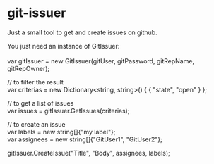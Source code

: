 # git-issuer
Just a small tool to get and create issues on github.

You just need an instance of GitIssuer:
<br>
<br>
var gitIssuer = new GitIssuer(gitUser, gitPassword, gitRepName, gitRepOwner);

// to filter the result<br>
var criterias = new Dictionary<string, string>()
{
  { "state", "open" }
};

// to get a list of issues<br>
var issues = gitIssuer.GetIssues(criterias);

// to create an issue<br>
var labels = new string[]{"my label"};<br>
var assignees = new string[]{"GitUser1", "GitUser2"};<br>

gitIssuer.CreateIssue("Title", "Body", assignees, labels);
